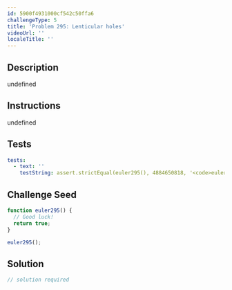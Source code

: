 ```yaml
---
id: 5900f4931000cf542c50ffa6
challengeType: 5
title: 'Problem 295: Lenticular holes'
videoUrl: ''
localeTitle: ''
---
```


## Description
undefined

## Instructions
undefined

## Tests
<section id='tests'>

```yml
tests:
  - text: ''
    testString: assert.strictEqual(euler295(), 4884650818, '<code>euler295()</code> should return 4884650818.');

```

</section>

## Challenge Seed
<section id='challengeSeed'>

<div id='js-seed'>

```js
function euler295() {
  // Good luck!
  return true;
}

euler295();

```

</div>



</section>

## Solution
<section id='solution'>

```js
// solution required
```
</section>
